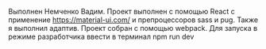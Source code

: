 Выполнен Немченко Вадим.
Проект выполнен с помощью React c применение https://material-ui.com/ и препроцессоров sass и pug. Также я выполнил адаптив. Проект собран с помощью webpack.
Для запуска в режиме разработчика ввести в терминал npm run dev